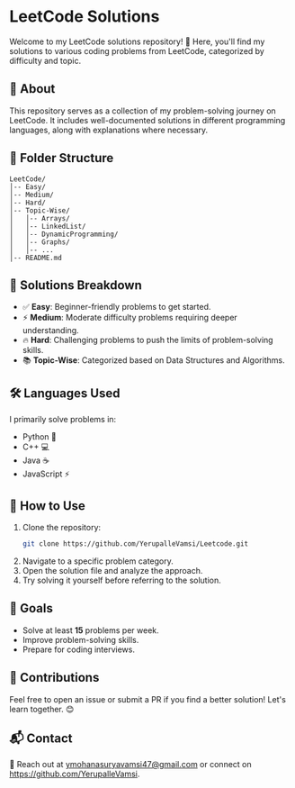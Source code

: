 # LeetCode Solutions

Welcome to my LeetCode solutions repository! 🚀 Here, you'll find my solutions to various coding problems from LeetCode, categorized by difficulty and topic.

## 📌 About
This repository serves as a collection of my problem-solving journey on LeetCode. It includes well-documented solutions in different programming languages, along with explanations where necessary.

## 📂 Folder Structure
```
LeetCode/
│-- Easy/
│-- Medium/
│-- Hard/
│-- Topic-Wise/
│   │-- Arrays/
│   │-- LinkedList/
│   │-- DynamicProgramming/
│   │-- Graphs/
│   │-- ...
│-- README.md
```

## 🚀 Solutions Breakdown
- ✅ **Easy**: Beginner-friendly problems to get started.
- ⚡ **Medium**: Moderate difficulty problems requiring deeper understanding.
- 🔥 **Hard**: Challenging problems to push the limits of problem-solving skills.
- 📚 **Topic-Wise**: Categorized based on Data Structures and Algorithms.

## 🛠 Languages Used
I primarily solve problems in:
- Python 🐍
- C++ 💻
- Java ☕
- JavaScript ⚡

## 📖 How to Use
1. Clone the repository:
   ```bash
   git clone https://github.com/YerupalleVamsi/Leetcode.git
   ```
2. Navigate to a specific problem category.
3. Open the solution file and analyze the approach.
4. Try solving it yourself before referring to the solution.

## 🎯 Goals
- Solve at least **15** problems per week.
- Improve problem-solving skills.
- Prepare for coding interviews.

## 🌟 Contributions
Feel free to open an issue or submit a PR if you find a better solution! Let's learn together. 😊

## 📬 Contact
📧 Reach out at ymohanasuryavamsi47@gmail.com or connect on https://github.com/YerupalleVamsi.

